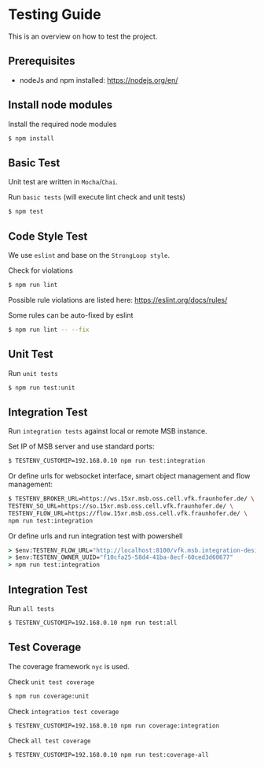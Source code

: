 # Testing Guide

This is an overview on how to test the project.

## Prerequisites

- nodeJs and npm installed: https://nodejs.org/en/

## Install node modules

Install the required node modules

```sh
$ npm install
```

## Basic Test

Unit test are written in `Mocha`/`Chai`.

Run `basic tests` (will execute lint check and unit tests)

```sh
$ npm test
```

## Code Style Test

We use `eslint` and base on the `StrongLoop style`.

Check for violations
```sh
$ npm run lint
```

Possible rule violations are listed here: https://eslint.org/docs/rules/

Some rules can be auto-fixed by eslint
```sh
$ npm run lint -- --fix
```

## Unit Test

Run `unit tests`

```sh
$ npm run test:unit
```

## Integration Test

Run `integration tests` against local or remote MSB instance.

Set IP of MSB server and use standard ports:
```sh
$ TESTENV_CUSTOMIP=192.168.0.10 npm run test:integration
```

Or define urls for websocket interface, smart object management and flow management:
```sh
$ TESTENV_BROKER_URL=https://ws.15xr.msb.oss.cell.vfk.fraunhofer.de/ \
TESTENV_SO_URL=https://so.15xr.msb.oss.cell.vfk.fraunhofer.de/ \
TESTENV_FLOW_URL=https://flow.15xr.msb.oss.cell.vfk.fraunhofer.de/ \
npm run test:integration
```

Or define urls and run integration test with powershell

```cmd
> $env:TESTENV_FLOW_URL="http://localhost:8100/vfk.msb.integration-design-mgmt.rest"
> $env:TESTENV_OWNER_UUID="f10cfa25-58d4-41ba-8ecf-60ced3d60677"
> npm run test:integration
```

## Integration Test

Run `all tests`

```sh
$ TESTENV_CUSTOMIP=192.168.0.10 npm run test:all
```

## Test Coverage

The coverage framework `nyc` is used.

Check `unit test coverage`

```sh
$ npm run coverage:unit
```

Check `integration test coverage`

```sh
$ TESTENV_CUSTOMIP=192.168.0.10 npm run coverage:integration
```

Check `all test coverage`

```sh
$ TESTENV_CUSTOMIP=192.168.0.10 npm run test:coverage-all
```


